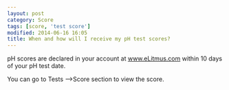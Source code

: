 ```yaml
---
layout: post
category: Score
tags: [score, 'test score']
modified: 2014-06-16 16:05
title: When and how will I receive my pH test scores?
---
```




pH scores are declared in your account at www.eLitmus.com within 10 days of your pH test date.  
You can go to Tests -->Score section to view the score.

